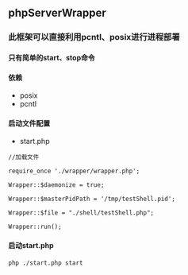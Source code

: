 ## phpServerWrapper

### 此框架可以直接利用pcntl、posix进行进程部署

#### 只有简单的start、stop命令

#### 依赖
* posix
* pcntl

#### 启动文件配置

* start.php

```
//加载文件

require_once './wrapper/wrapper.php';

Wrapper::$daemonize = true;

Wrapper::$masterPidPath = '/tmp/testShell.pid';

Wrapper::$file = "./shell/testShell.php";

Wrapper::run();
```

#### 启动start.php
```
php ./start.php start
```